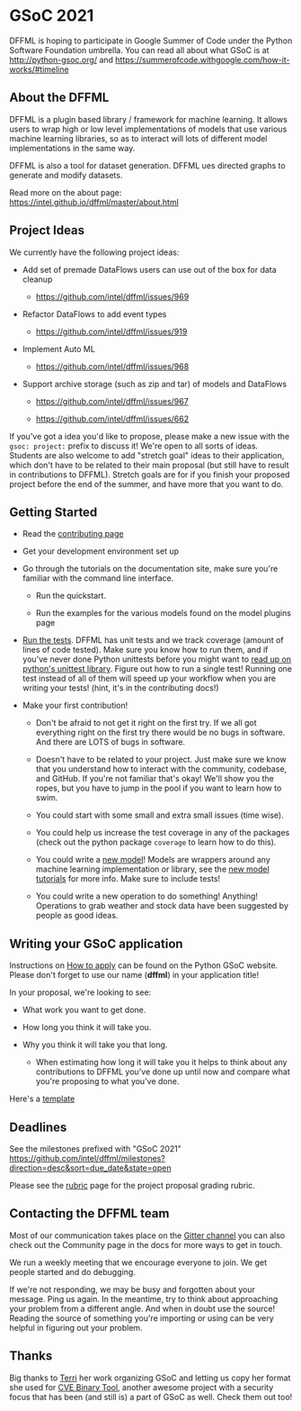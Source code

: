 # GSoC 2021

DFFML is hoping to participate in Google Summer of Code under the Python
Software Foundation umbrella. You can read all about what GSoC is at
http://python-gsoc.org/ and
https://summerofcode.withgoogle.com/how-it-works/#timeline

## About the DFFML

DFFML is a plugin based library / framework for machine learning. It allows
users to wrap high or low level implementations of models that use various
machine learning libraries, so as to interact will lots of different model
implementations in the same way.

DFFML is also a tool for dataset generation. DFFML ues directed graphs to
generate and modify datasets.

Read more on the about page: https://intel.github.io/dffml/master/about.html

## Project Ideas

We currently have the following project ideas:

- Add set of premade DataFlows users can use out of the box for data cleanup

  - https://github.com/intel/dffml/issues/969

- Refactor DataFlows to add event types

  - https://github.com/intel/dffml/issues/919

- Implement Auto ML

  - https://github.com/intel/dffml/issues/968

- Support archive storage (such as zip and tar) of models and DataFlows

  - https://github.com/intel/dffml/issues/967

  - https://github.com/intel/dffml/issues/662

If you've got a idea you'd like to propose, please make a new issue with the
`gsoc: project:` prefix to discuss it! We're open to all sorts of ideas.
Students are also welcome to add "stretch goal" ideas to their application,
which don't have to be related to their main proposal (but still have to result
in contributions to DFFML). Stretch goals are for if you finish your proposed
project before the end of the summer, and have more that you want to do.

## Getting Started

- Read the
  [contributing page](https://intel.github.io/dffml/master/contributing/)

- Get your development environment set up

- Go through the tutorials on the documentation site, make sure you're familiar
  with the command line interface.

  - Run the quickstart.

  - Run the examples for the various models found on the model plugins page

- [Run the tests](https://github.com/intel/dffml/tree/master/tests). DFFML has
  unit tests and we track coverage (amount of lines of code tested).
  Make sure you know how to run them, and if you've never done Python unittests
  before you might want to
  [read up on python's unittest library](https://docs.python.org/3/library/unittest.html).
  Figure out how to run a single test! Running one test instead of all of them
  will speed up your workflow when you are writing your tests! (hint, it's in
  the contributing docs!)

- Make your first contribution!

  - Don't be afraid to not get it right on the first try. If we all got
    everything right on the first try there would be no bugs in software. And
    there are LOTS of bugs in software.

  - Doesn't have to be related to your project. Just make sure we know that you
    understand how to interact with the community, codebase, and GitHub. If
    you're not familiar that's okay! We'll show you the ropes, but you have to
    jump in the pool if you want to learn how to swim.

  - You could start with some small and extra small issues (time wise).

  - You could help us increase the test coverage in any of the packages (check
    out the python package `coverage` to learn how to do this).

  - You could write a [new model](https://github.com/intel/dffml/issues/29)!
    Models are wrappers around any machine learning implementation or library,
    see the
    [new model tutorials](https://intel.github.io/dffml/master/tutorials/models/)
    for more info. Make sure to include tests!

  - You could write a new operation to do something! Anything! Operations to
    grab weather and stock data have been suggested by people as good ideas.

## Writing your GSoC application

Instructions on [How to apply](http://python-gsoc.org/#apply) can be found on
the Python GSoC website. Please don't forget to use our name (**dffml**) in your
application title!

In your proposal, we're looking to see:

- What work you want to get done.

- How long you think it will take you.

- Why you think it will take you that long.

  - When estimating how long it will take you it helps to think about any
    contributions to DFFML you've done up until now and compare what you're
    proposing to what you've done.

Here's a [template](https://github.com/python-gsoc/python-gsoc.github.io/blob/master/2019/application2019.md)

## Deadlines

See the milestones prefixed with "GSoC 2021"
https://github.com/intel/dffml/milestones?direction=desc&sort=due_date&state=open

Please see the <a href="https://intel.github.io/dffml/master/contributing/gsoc/rubric.html">rubric</a> page for the project proposal
grading rubric.

## Contacting the DFFML team

Most of our communication takes place on the [Gitter
channel](https://gitter.im/dffml/community) you can also check out the Community
page in the docs for more ways to get in touch.

We run a weekly meeting that we encourage everyone to join. We get people
started and do debugging.

If we're not responding, we may be busy and forgotten about your message. Ping
us again. In the meantime, try to think about approaching your problem from a
different angle. And when in doubt use the source! Reading the source of
something you're importing or using can be very helpful in figuring out your
problem.

## Thanks

Big thanks to [Terri](https://github.com/terriko) her work organizing GSoC and
letting us copy her format she used for
[CVE Binary Tool](https://github.com/intel/cve-bin-tool), another awesome
project with a security focus that has been (and still is) a part of GSoC as
well. Check them out too!
